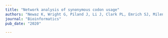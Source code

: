 ```yaml
---
title: "Network analysis of synonymous codon usage"
authors: "Newaz K, Wright G, Piland J, Li J, Clark PL, Emrich SJ, Milenković T"
journal: "Bioinformatics"
pub_date: "2020"

---
```

